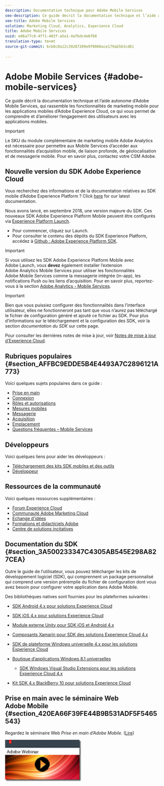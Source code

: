 ```yaml
---
description: Documentation technique pour Adobe Mobile Services
seo-description: Ce guide décrit la documentation technique et l’aide autonome d’Adobe Mobile Services, qui rassemble les fonctionnalités de marketing mobile pour les applications mobiles d’Adobe Experience Cloud, ce qui vous permet de comprendre et d’améliorer l’engagement des utilisateurs avec les applications mobiles.
seo-title: Adobe Mobile Services
solution: Marketing Cloud, Analytics, Experience Cloud
title: Adobe Mobile Services
uuid: e86a77c9-4ff1-403f-a5a1-4afbdc4e6f68
translation-type: tm+mt
source-git-commit: 6cb8c0a12c39287209e9f0060ace179ab563cd61

---
```



# Adobe Mobile Services {#adobe-mobile-services}

Ce guide décrit la documentation technique et l’aide autonome d’Adobe Mobile Services, qui rassemble les fonctionnalités de marketing mobile pour les applications mobiles d’Adobe Experience Cloud, ce qui vous permet de comprendre et d’améliorer l’engagement des utilisateurs avec les applications mobiles.

>[!IMPORTANT]
>
>Le SKU du module complémentaire de marketing mobile Adobe Analytics est nécessaire pour permettre aux Mobile Services d’accéder aux fonctionnalités d’acquisition mobile, de liaison profonde, de géolocalisation et de messagerie mobile. Pour en savoir plus, contactez votre CSM Adobe.

## Nouvelle version du SDK Adobe Experience Cloud

Vous recherchez des informations et de la documentation relatives au SDK mobile d’Adobe Experience Platform ? Click [here](https://aep-sdks.gitbook.io/docs/) for our latest documentation.

Nous avons lancé, en septembre 2018, une version majeure du SDK. Ces nouveaux SDK Adobe Experience Platform Mobile peuvent être configurés via [Experience Platform Launch](https://www.adobe.com/experience-platform/launch.html).

* Pour commencer, cliquez sur Launch.
* Pour consulter le contenu des dépôts du SDK Experience Platform, accédez à [Github : Adobe Experience Platform SDK](https://github.com/Adobe-Marketing-Cloud/acp-sdks).

>[!IMPORTANT]
>
> Si vous utilisez les SDK Adobe Experience Platform Mobile avec Adobe Launch, vous **devez** également installer l’extension Adobe Analytics Mobile Services pour utiliser les fonctionnalités Adobe Mobile Services comme la messagerie intégrée (in-app), les notifications Push ou les liens d’acquisition. Pour en savoir plus, reportez-vous à la section [Adobe Analytics - Mobile Services](https://aep-sdks.gitbook.io/docs/using-mobile-extensions/adobe-analytics-mobile-services).

>[!IMPORTANT]
>
>Bien que vous puissiez configurer des fonctionnalités dans l’interface utilisateur, elles ne fonctionneront pas tant que vous n’aurez pas téléchargé le fichier de configuration généré et ajouté ce fichier au SDK. Pour plus d’informations sur le téléchargement et la configuration des SDK, voir la section *documentation du SDK* sur cette page.

Pour consulter les dernières notes de mise à jour, voir [Notes de mise à jour d’Experience Cloud](https://docs.adobe.com/content/help/en/release-notes/experience-cloud/current.html).

## Rubriques populaires {#section_AFFBC9EDDE5B4E4493A7C2896121A773}

Voici quelques sujets populaires dans ce guide :

* [Prise en main](/help/using/gs/gs.md)
* [Connexion](/help/using/gs/gs-signin.md)
* [Rôles et autorisations](/help/using/gs/c-mob-roles-and-permissions.md)
* [Mesures mobiles](/help/using/gs/metrics/metrics.md)
* [Messagerie](/help/using/in-app-messaging/in-app-messaging.md)
* [Acquisition](/help/using/acquisition-main/acquisition-main.md)
* [Emplacement](/help/using/location/c-location-overview.md)
* [Questions fréquentes – Mobile Services](/help/using/faq-mobile.md)

## Développeurs

Voici quelques liens pour aider les développeurs :

* [Téléchargement des kits SDK mobiles et des outils](/help/using/c-manage-app-settings/c-mob-confg-app/t-config-analytics/download-sdk.md)
* [Développeur](https://marketing.adobe.com/resources/help/en_US/reference/developer.html)

## Ressources de la communauté

Voici quelques ressources supplémentaires :

* [Forum Experience Cloud](https://forums.adobe.com/community/experience-cloud)
* [Communauté Adobe Marketing Cloud](https://helpx.adobe.com/marketing-cloud.html?promoid=KAWSE)
* [Echange d&#39;idées](https://forums.adobe.com/community/experience-cloud/analytics-cloud/analytics)
* [Formations et didacticiels Adobe](https://helpx.adobe.com/learning.html?promoid=KAUDK)
* [Centre de solutions incitatives](https://www.adobe.com/marketing-cloud.html)

## Documentation du SDK {#section_3A500233347C4305AB545E298A827CEA}

Outre le guide de l’utilisateur, vous pouvez télécharger les kits de développement logiciel (SDK), qui comprennent un package personnalisé qui comprend une version préremplie du fichier de configuration dont vous avez besoin pour configurer votre application dans Adobe Mobile.

Des bibliothèques natives sont fournies pour les plateformes suivantes :

* [SDK Android 4.x pour solutions Experience Cloud](https://docs.adobe.com/content/help/en/mobile-services/android/overview.html)
* [SDK iOS 4.x pour solutions Experience Cloud](https://docs.adobe.com/content/help/en/mobile-services/ios/overview.html)
* [Module externe Unity pour SDK iOS et Android 4.x](https://docs.adobe.com/content/help/en/mobile-services/unity/get-started.html)
* [Composants Xamarin pour SDK des solutions Experience Cloud 4.x](https://docs.adobe.com/content/help/en/mobile-services/xamarin/get-started.html)
* [SDK de plateforme Windows universelle 4.x pour les solutions Experience Cloud](https://docs.adobe.com/content/help/en/mobile-services/universal-windows/overview.html)
* [Boutique d’applications Windows 8.1 universelles](https://docs.adobe.com/content/help/en/mobile-services/windows-universal-appstore/overview.html)

   * [SDK Windows Visual Studio Extensions pour les solutions Experience Cloud 4.x](https://docs.adobe.com/content/help/en/mobile-services/windows-universal-appstore/win-vse-4x.html)

* [Kit SDK 4.x BlackBerry 10 pour solutions Experience Cloud](https://docs.adobe.com/content/help/en/mobile-services/blackberry/overview.html)

## Prise en main avec le séminaire Web Adobe Mobile {#section_420EA66F39FE44B9B531ADF5F5465543}

Regardez le séminaire Web *Prise en main d’Adobe Mobile*. ([Lire](https://adobe.ly/PsxCFn))

[  ![](assets/webinar.png) ](https://adobe.ly/PsxCFn)
